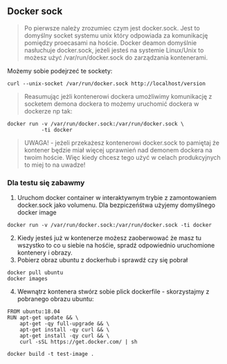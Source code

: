 ## Docker sock 

> Po pierwsze należy zrozumiec czym jest docker.sock. Jest to domyślny socket systemu unix który odpowiada za komunikację pomiędzy proecasami na hoście. Docker deamon domyślnie nasłuchuje docker.sock, jeżeli jesteś na systemie Linux/Unix to możesz użyć /var/run/docker.sock do zarządzania kontenerami. 

Możemy sobie podejrzeć te sockety:

```
curl --unix-socket /var/run/docker.sock http://localhost/version
```
> Reasumując jeżli kontenerowi dockera umożliwimy komunikację z socketem demona dockera to możemy uruchomić dockera w dockerze np tak:

```
docker run -v /var/run/docker.sock:/var/run/docker.sock \
           -ti docker
```

> UWAGA! - jeżeli przekażesz kontenerowi docker.sock to pamiętaj że kontener będzie miał więcej uprawnień nad demonem dockera na twoim hoście. Więc kiedy chcesz tego użyć w celach produkcyjnych to miej to na uwadze!

### Dla testu się zabawmy

1.  Uruchom docker container w interaktywnym trybie z zamontowaniem docker.sock jako volumenu. Dla bezpiczeńśtwa użyjemy domyślnego docker image

```
docker run -v /var/run/docker.sock:/var/run/docker.sock -ti docker
```
2. Kiedy jesteś już w kontenerze możesz zaoberwować że masz tu wszystko to co u siebie na hośćie, spradź odpowiednio uruchomione kontenery i obrazy. 
3. Pobierz obraz ubuntu z dockerhub i sprawdź czy się pobrał
```
docker pull ubuntu
docker images
```
4. Wewnątrz kontenera stwórz sobie plick dockerfile - skorzystajmy z pobranego obrazu ubuntu:

```
FROM ubuntu:18.04
RUN apt-get update && \
    apt-get -qy full-upgrade && \
    apt-get install -qy curl && \
    apt-get install -qy curl && \
    curl -sSL https://get.docker.com/ | sh
```
```
docker build -t test-image .
```